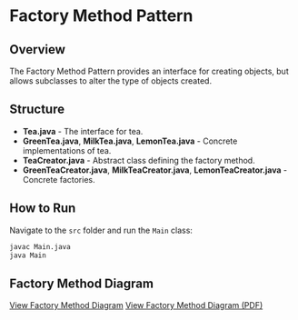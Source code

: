 # Factory Method Pattern

## Overview
The Factory Method Pattern provides an interface for creating objects, but allows subclasses to alter the type of objects created.

## Structure
- **Tea.java** - The interface for tea.
- **GreenTea.java**, **MilkTea.java**, **LemonTea.java** - Concrete implementations of tea.
- **TeaCreator.java** - Abstract class defining the factory method.
- **GreenTeaCreator.java**, **MilkTeaCreator.java**, **LemonTeaCreator.java** - Concrete factories.

## How to Run
Navigate to the `src` folder and run the `Main` class:
```bash
javac Main.java
java Main
```

## Factory Method Diagram

[View Factory Method Diagram](creational/factory-method/factory-method-diagram.pdf)
[View Factory Method Diagram (PDF)](creational/factory-method/factory-method-diagram.pdf)
